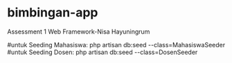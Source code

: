 # bimbingan-app
Assessment 1 Web Framework-Nisa Hayuningrum

#untuk Seeding Mahasiswa: php artisan db:seed --class=MahasiswaSeeder
#untuk Seeding Dosen: php artisan db:seed --class=DosenSeeder

